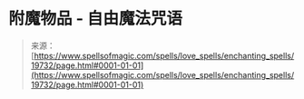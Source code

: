 <!--yml

category: 未分类

date: 2024-06-12 19:01:58

-->

# 附魔物品 - 自由魔法咒语

> 来源：[https://www.spellsofmagic.com/spells/love_spells/enchanting_spells/19732/page.html#0001-01-01](https://www.spellsofmagic.com/spells/love_spells/enchanting_spells/19732/page.html#0001-01-01)
